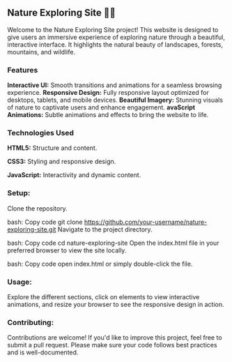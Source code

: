 ## Nature Exploring Site 🌲🌄
Welcome to the Nature Exploring Site project! This website is designed to give users an immersive experience of exploring nature through a beautiful, interactive interface. It highlights the natural beauty of landscapes, forests, mountains, and wildlife.

### Features
**Interactive UI:** Smooth transitions and animations for a seamless browsing experience.
**Responsive Design:**  Fully responsive layout optimized for desktops, tablets, and mobile devices.
**Beautiful Imagery:**  Stunning visuals of nature to captivate users and enhance engagement.
**avaScript Animations:**  Subtle animations and effects to bring the website to life.

### Technologies Used
**HTML5:**  Structure and content.

**CSS3:**  Styling and responsive design.

**JavaScript:**  Interactivity and dynamic content.

### Setup:
Clone the repository.

bash:
Copy code
git clone https://github.com/your-username/nature-exploring-site.git
Navigate to the project directory.

bash:
Copy code
cd nature-exploring-site
Open the index.html file in your preferred browser to view the site locally.

bash:
Copy code
open index.html
or simply double-click the file.

### Usage:
Explore the different sections, click on elements to view interactive animations, and resize your browser to see the responsive design in action.

### Contributing:
Contributions are welcome! If you'd like to improve this project, feel free to submit a pull request. Please make sure your code follows best practices and is well-documented.


